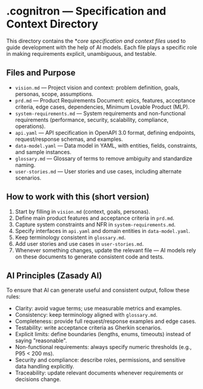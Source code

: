 # .cognitron — Specification and Context Directory

This directory contains the **core specification and context files* used to guide
development with the help of AI models. Each file plays a specific role in making
requirements explicit, unambiguous, and testable.

## Files and Purpose

- `vision.md` — Project vision and context: problem definition, goals, personas,
  scope, assumptions.
- `prd.md` — Product Requirements Document: epics, features, acceptance criteria,
  edge cases, dependencies, Minimum Lovable Product (MLP).
- `system-requirements.md` — System requirements and non-functional requirements
  (performance, security, scalability, compliance, operations).
- `api.yaml` — API specification in OpenAPI 3.0 format, defining endpoints,
  request/response schemas, and examples.
- `data-model.yaml` — Data model in YAML, with entities, fields, constraints,
  and sample instances.
- `glossary.md` — Glossary of terms to remove ambiguity and standardize naming.
- `user-stories.md` — User stories and use cases, including alternate scenarios.

## How to work with this (short version)
1. Start by filling in `vision.md` (context, goals, personas).
2. Define main product features and acceptance criteria in `prd.md`.
3. Capture system constraints and NFR in `system-requirements.md`.
4. Specify interfaces in `api.yaml` and domain entities in `data-model.yaml`.
5. Keep terminology consistent in `glossary.md`.
6. Add user stories and use cases in `user-stories.md`.
7. Whenever something changes, update the relevant file — AI models rely on
   these documents to generate consistent code and tests.

## AI Principles (Zasady AI)
To ensure that AI can generate useful and consistent output, follow these rules:

- Clarity: avoid vague terms; use measurable metrics and examples.
- Consistency: keep terminology aligned with `glossary.md`.
- Completeness: provide full request/response examples and edge cases.
- Testability: write acceptance criteria as Gherkin scenarios.
- Explicit limits: define boundaries (lengths, enums, timeouts) instead of saying "reasonable".
- Non-functional requirements: always specify numeric thresholds (e.g., P95 < 200 ms).
- Security and compliance: describe roles, permissions, and sensitive data handling explicitly.
- Traceability: update relevant documents whenever requirements or decisions change.

